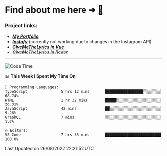 # Find about me here ➜ [🧑](https://pauabella.dev)

### Project links:
- ***[My Portfolio](https://pauabella.dev)***
- ***[Instafy](https://instafy.me)*** (currently not working due to changes in the Instagram API)
- ***[GiveMeTheLyrics in Vue](https://lyrics.pauabella.dev)***
- ***[GiveMeTheLyrics in React](https://pauabella.dev/GiveMeTheLyrics)***

---
<!--START_SECTION:waka-->
![Code Time](http://img.shields.io/badge/Code%20Time-1%2C378%20hrs%2035%20mins-blue)

📊 **This Week I Spent My Time On** 

```text
💬 Programming Languages: 
TypeScript               5 hrs 12 mins       █████████████████░░░░░░░░   68.74% 
HTML                     1 hr 32 mins        █████░░░░░░░░░░░░░░░░░░░░   20.31% 
JavaScript               42 mins             ██░░░░░░░░░░░░░░░░░░░░░░░   9.26% 
GraphQL                  7 mins              ░░░░░░░░░░░░░░░░░░░░░░░░░   1.7%

🔥 Editors: 
VS Code                  7 hrs 35 mins       █████████████████████████   100.0%

```


 Last Updated on 26/08/2022 22:21:52 UTC
<!--END_SECTION:waka-->
